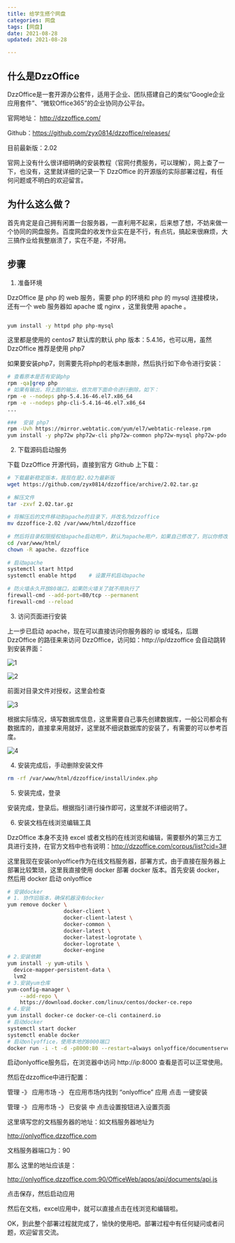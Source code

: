 ```yaml
---
title: 给学生搭个网盘
categories: 网盘
tags: [网盘]
date: 2021-08-28  
updated: 2021-08-28

---
```


## 什么是DzzOffice

DzzOffice是一套开源办公套件，适用于企业、团队搭建自己的类似“Google企业应用套件”、“微软Office365”的企业协同办公平台。

官网地址： http://dzzoffice.com/

Github：https://github.com/zyx0814/dzzoffice/releases/

目前最新版：2.02

官网上没有什么很详细明确的安装教程（官网付费服务，可以理解），网上查了一下，也没有，这里就详细的记录一下 DzzOffice 的开源版的实际部署过程，有任何问题或不明白的欢迎留言。

## 为什么这么做？

首先肯定是自己拥有闲置一台服务器，一直利用不起来，后来想了想，不妨来做一个协同的网盘服务。百度网盘的收发作业实在是不行，有点坑，搞起来很麻烦，大三搞作业给我整崩溃了，实在不是，不好用。
 
## 步骤

1. 准备环境
    
DzzOffice 是 php 的 web 服务，需要 php 的环境和 php 的 mysql 连接模块，还有一个 web 服务器如 apache 或 nginx ，这里我使用 apache 。

```bash

yum install -y httpd php php-mysql

```


这里都是使用的 centos7 默认库的默认 php 版本：5.4.16，也可以用，虽然DzzOffice 推荐是使用 php7

如果要安装php7，则需要先将php的老版本删除，然后执行如下命令进行安装：


```bash
# 查看原本是否有安装php
rpm -qa|grep php
# 如果有输出，将上面的输出，依次用下面命令进行删除，如下：
rpm -e --nodeps php-5.4.16-46.el7.x86_64
rpm -e --nodeps php-cli-5.4.16-46.el7.x86_64
...
 
###  安装 php7
rpm -Uvh https://mirror.webtatic.com/yum/el7/webtatic-release.rpm
yum install -y php72w php72w-cli php72w-common php72w-mysql php72w-pdo
``` 

2. 下载源码启动服务

下载 DzzOffice 开源代码，直接到官方 Github 上下载：

```bash
# 下载最新稳定版本，我现在是2.02为最新版
wget https://github.com/zyx0814/dzzoffice/archive/2.02.tar.gz
 
# 解压文件
tar -zxvf 2.02.tar.gz
 
# 将解压后的文件移动到apache的目录下，并改名为dzzoffice
mv dzzoffice-2.02 /var/www/html/dzzoffice
 
# 然后将目录权限授权给apache启动用户，默认为apache用户，如果自己修改了，则以你修改的为准
cd /var/www/html/
chown -R apache. dzzoffice
 
# 启动apache
systemctl start httpd
systemctl enable httpd    # 设置开机启动apache
 
# 防火墙永久开放80端口，如果防火墙关了就不用执行了
firewall-cmd --add-port=80/tcp --permanent
firewall-cmd --reload
``` 

3. 访问页面进行安装

上一步已启动 apache，现在可以直接访问你服务器的 ip 或域名，后跟 DzzOffice 的路径来来访问 DzzOffice，访问如：http://ip/dzzoffice 会自动跳转到安装界面：

![1](https://moodle-img-video.oss-cn-zhangjiakou.aliyuncs.com/sakaay/dzzoffice/1.png?x-oss-process=style/suolue)

![2](https://moodle-img-video.oss-cn-zhangjiakou.aliyuncs.com/sakaay/dzzoffice/2.png?x-oss-process=style/suolue)

前面对目录文件对授权，这里会检查

![3](https://moodle-img-video.oss-cn-zhangjiakou.aliyuncs.com/sakaay/dzzoffice/3.png?x-oss-process=style/suolue)

 

根据实际情况，填写数据库信息，这里需要自己事先创建数据库，一般公司都会有数据库的，直接拿来用就好，这里就不细说数据库的安装了，有需要的可以参考百度。

![4](https://moodle-img-video.oss-cn-zhangjiakou.aliyuncs.com/sakaay/dzzoffice/4.png?x-oss-process=style/suolue)

4. 安装完成后，手动删除安装文件

```bash
rm -rf /var/www/html/dzzoffice/install/index.php
``` 

5. 安装完成，登录

安装完成，登录后。根据指引进行操作即可，这里就不详细说明了。


6. 安装文档在线浏览编辑工具

DzzOffice 本身不支持 excel 或者文档的在线浏览和编辑，需要额外的第三方工具进行支持，在官方文档中也有说明：http://dzzoffice.com/corpus/list?cid=3#

这里我现在安装onlyoffice作为在线文档服务器，部署方式，由于直接在服务器上部署比较繁琐，这里我直接使用 docker 部署 docker 版本。首先安装 docker，然后用 docker 启动 onlyoffice

```bash
# 安装docker
# 1. 协作旧版本，确保机器没有docker
yum remove docker \
                  docker-client \
                  docker-client-latest \
                  docker-common \
                  docker-latest \
                  docker-latest-logrotate \
                  docker-logrotate \
                  docker-engine
# 2.安装依赖
yum install -y yum-utils \
  device-mapper-persistent-data \
  lvm2
# 3.安装yum仓库
yum-config-manager \
    --add-repo \
    https://download.docker.com/linux/centos/docker-ce.repo
# 4.安装
yum install docker-ce docker-ce-cli containerd.io
# 启动docker
systemctl start docker
systemctl enable docker
# 启动onlyoffice，使用本地的8000端口
docker run -i -t -d -p8000:80 --restart=always onlyoffice/documentserver

```
   

启动onlyoffice服务后，在浏览器中访问 http://ip:8000 查看是否可以正常使用。


然后在dzzoffice中进行配置：

管理 -》 应用市场 -》 在应用市场内找到 “onlyoffice” 应用 点击 一键安装

管理 -》 应用市场 -》 已安装 中 点击设置按钮进入设置页面


这里填写您的文档服务器的地址：如文档服务器地址为

 http://onlyoffice.dzzoffice.com

文档服务器端口为：90

那么 这里的地址应该是：

http://onlyoffice.dzzoffice.com:90/OfficeWeb/apps/api/documents/api.js

点击保存，然后启动应用

然后在文档，excel应用中，就可以直接点击在线浏览和编辑啦。

OK，到此整个部署过程就完成了，愉快的使用吧。部署过程中有任何疑问或者问题，欢迎留言交流。
